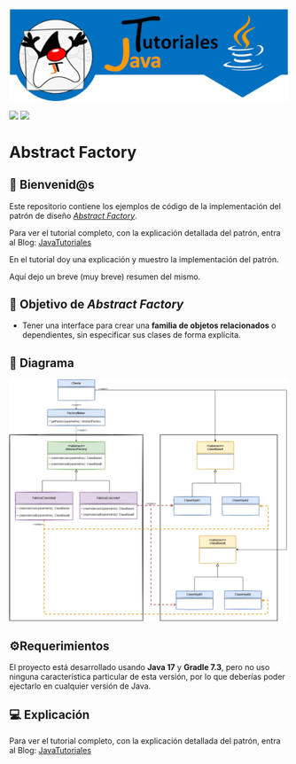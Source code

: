 ![JavaTutoriales](assets/LogoGit.png)

![](https://img.shields.io/badge/JT-Published-blue)
![](https://img.shields.io/badge/JT-Design%20Patterns-orange)

# Abstract Factory

## 👋 Bienvenid@s


Este repositorio contiene los ejemplos de código de la implementación del patrón de diseño [*Abstract Factory*](https://www.javatutoriales.com/2021/12/patron-de-diseno-abstract-factory.html).

Para ver el tutorial completo, con la explicación detallada del patrón, entra al Blog:
[JavaTutoriales](https://www.javatutoriales.com/2021/12/patron-de-diseno-abstract-factory.html)

En el tutorial doy una explicación y muestro la implementación del patrón.

Aquí dejo un breve (muy breve) resumen del mismo.

## 🎯 Objetivo de *Abstract Factory*

- Tener una interface para crear una **familia de objetos relacionados** o dependientes, sin especificar sus clases de forma explícita.


## 📑 Diagrama

![Abstract](assets/AbstractFactory.png)

## ⚙️Requerimientos
El proyecto está desarrollado usando **Java 17** y **Gradle 7.3**, pero no uso ninguna característica particular de esta versión, por lo que deberías poder ejectarlo en cualquier versión de Java.

## 💻 Explicación
Para ver el tutorial completo, con la explicación detallada del patrón, entra al Blog:
[JavaTutoriales](https://www.javatutoriales.com/2021/12/patron-de-diseno-abstract-factory.html)